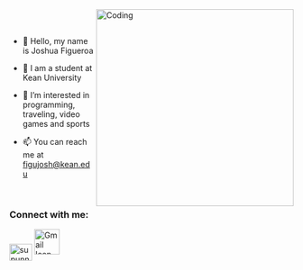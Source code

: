 <img align="right" alt="Coding" width="350" src="https://user-images.githubusercontent.com/74038190/229223263-cf2e4b07-2615-4f87-9c38-e37600f8381a.gif">
<br><br>

- 👋 Hello, my name is Joshua Figueroa

- 🏫 I am a student at Kean University
  
- 👀 I’m interested in programming, traveling, video games and sports
             
- 📫 You can reach me at figujosh@kean.edu                        

<br>
<h3 align="left">Connect with me:</h3>
<p align="left">
<a href="https://www.linkedin.com/in/joshfigs/" target="blank"><img align="center" src="https://raw.githubusercontent.com/rahuldkjain/github-profile-readme-generator/master/src/images/icons/Social/linked-in-alt.svg" alt="supunnanayakkara" height="30" width="40" /></a>
<a href="mailto:figujosh@kean.edu" target="_blank">
<img src="https://github.com/joshfigs/joshfigs/assets/157768397/8dacc20e-3ae1-4cf3-b8db-be5be44e96ac" alt="Gmail Icon" height="45" width="45"/>
</a>
<br>
















<!---
joshfigs/joshfigs is a ✨ special ✨ repository because its `README.md` (this file) appears on your GitHub profile.
You can click the Preview link to take a look at your changes.
--->

